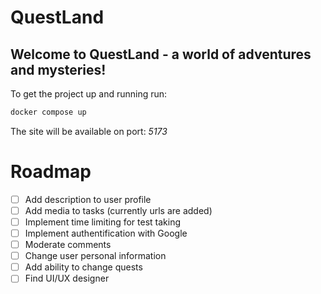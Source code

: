 # QuestLand

## Welcome to QuestLand - a world of adventures and mysteries!  

To get the project up and running run:

~~~bash
docker compose up
~~~

The site will be available on port: *5173*

# Roadmap
  - [ ] Add description to user profile
  - [ ] Add media to tasks (currently urls are added)
  - [ ] Implement time limiting for test taking
  - [ ] Implement authentification with Google
  - [ ] Moderate comments
  - [ ] Change user personal information
  - [ ] Add ability to change quests
  - [ ] Find UI/UX designer